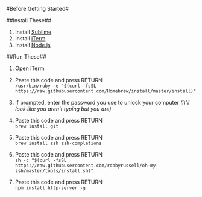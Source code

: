 #Before Getting Started#

##Install These##
1. Install <a href="https://www.sublimetext.com/" target="_blank">Sublime</a>
2. Install <a href="https://www.iterm2.com/" target="_blank">iTerm</a>
3. Install <a href="https://www.nodejs.org/" target="_blank">Node.js</a>

##Run These##
1. Open iTerm
2. Paste this code and press RETURN<br>
`/usr/bin/ruby -e "$(curl -fsSL https://raw.githubusercontent.com/Homebrew/install/master/install)"`

3. If prompted, enter the password you use to unlock your computer _(it'll look like you aren't typing but you are)_

4. Paste this code and press RETURN<br>
`brew install git`

5. Paste this code and press RETURN<br>
`brew install zsh zsh-completions`

6. Paste this code and press RETURN<br>
`sh -c "$(curl -fsSL https://raw.githubusercontent.com/robbyrussell/oh-my-zsh/master/tools/install.sh)"`

7. Paste this code and press RETURN<br>
`npm install http-server -g`
